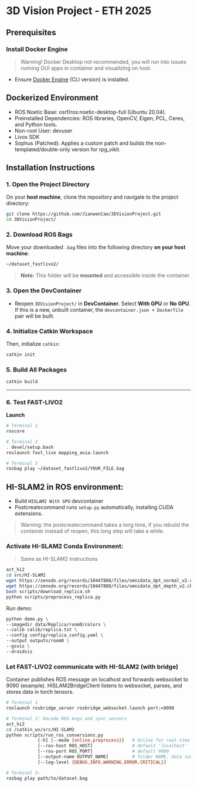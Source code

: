 # 3D Vision Project - ETH 2025

## Prerequisites
### Install Docker Engine
> Warning! Docker Desktop not recommended, you will run into issues running GUI apps in container and visualizing on host.
- Ensure [Docker Engine](https://docs.docker.com/engine/install/) (CLI version) is installed.


## Dockerized Environment
- ROS Noetic Base: osrf/ros:noetic-desktop-full (Ubuntu 20.04).
- Preinstalled Dependencies: ROS libraries, OpenCV, Eigen, PCL, Ceres, and Python tools.
- Non-root User: devuser
- Livox SDK
- Sophus (Patched): Applies a custom patch and builds the non-templated/double-only version for rpg_vikit.

## Installation Instructions

### 1. Open the Project Directory
On your **host machine**, clone the repository and navigate to the project directory:

```bash
git clone https://github.com/JianwenCao/3DVisionProject.git
cd 3DVisionProject/
```

### 2. Download ROS Bags
Move your downloaded `.bag` files into the following directory **on your host machine**:

```bash
~/dataset_fastlivo2/
```

> **Note:** This folder will be **mounted** and accessible inside the container.

### 3. Open the DevContainer
- Reopen `3DVisionProject/` in **DevContainer**. Select **With GPU** or **No GPU**. If this is a new, unbuilt container, the `devcontainer.json + Dockerfile` pair will be built.

### 4. Initialize Catkin Workspace
Then, initialize `catkin`:

```bash
catkin init
```

### 5. Build All Packages
```bash
catkin build
```

---

### 6. Test **FAST-LIVO2** 
**Launch**
```bash
# Terminal 1
roscore

# Terminal 2
. devel/setup.bash
roslaunch fast_livo mapping_avia.launch

# Terminal 3
rosbag play ~/dataset_fastlivo2/YOUR_FILE.bag
```


## HI-SLAM2 in ROS environment:
- Build `HISLAM2 With GPU` devcontainer
- Postcreatecommand runs `setup.py` automatically, installing CUDA extensions.
> Warning: the postcreatecommand takes a long time, if you rebuild the container instead of reopen, this long step will take a while.
### Activate HI-SLAM2 Conda Environment:
>Same as HI-SLAM2 instructions
```bash
act_hi2
cd src/HI-SLAM2
wget https://zenodo.org/records/10447888/files/omnidata_dpt_normal_v2.ckpt -P pretrained_models
wget https://zenodo.org/records/10447888/files/omnidata_dpt_depth_v2.ckpt -P pretrained_models
bash scripts/download_replica.sh
python scripts/preprocess_replica.py
```
Run demo:
```bash
python demo.py \
--imagedir data/Replica/room0/colors \
--calib calib/replica.txt \
--config config/replica_config.yaml \
--output outputs/room0 \
--gsvis \
--droidvis
```

### Let FAST-LIVO2 communicate with HI-SLAM2 (with bridge)
Container publishes ROS message on localhost and forwards websocket to 9090 (example). HISLAM2BridgeClient listens to websocket, parses, and stores data in torch tensors.
```bash
# Terminal 1
roslaunch rosbridge_server rosbridge_websocket.launch port:=9090

# Terminal 2: Decode ROS msgs and sync sensors
act_hi2
cd /catkin_ws/src/HI-SLAM2
python scripts/run_ros_conversions.py 
            [-h] [--mode {online,preprocess}]   # Online for real-time pipeline, preprocess (save frames to folder)
            [--ros-host ROS_HOST]               # default 'localhost'
            [--ros-port ROS_PORT]               # default 9090
            [--output-name OUTPUT_NAME]         # folder NAME, data saved in Hi_SLAM2/data/<output-name>
            [--log-level {DEBUG,INFO,WARNING,ERROR,CRITICAL}]

# Terminal 3:
rosbag play path/to/dataset.bag
```
